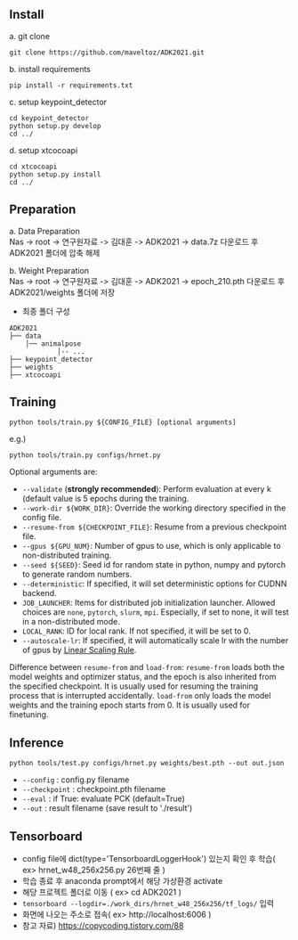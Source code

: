 ## Install
a. git clone  
```shell
git clone https://github.com/maveltoz/ADK2021.git
```

b. install requirements
```shell
pip install -r requirements.txt
```

c. setup keypoint_detector
```shell
cd keypoint_detector  
python setup.py develop  
cd ../
```

d. setup xtcocoapi
```shell
cd xtcocoapi  
python setup.py install  
cd ../
```

## Preparation
a. Data Preparation  
Nas -> root -> 연구원자료 -> 김대훈 -> ADK2021 -> data.7z 다운로드 후 ADK2021 폴더에 압축 해제  

b. Weight Preparation  
Nas -> root -> 연구원자료 -> 김대훈 -> ADK2021 -> epoch_210.pth 다운로드 후 ADK2021/weights 폴더에 저장  

- 최종 폴더 구성  

```text
ADK2021
├── data
    │── animalpose
            │-- ...
├── keypoint_detector
├── weights
├── xtcocoapi
```

## Training
```shell
python tools/train.py ${CONFIG_FILE} [optional arguments]  
```

e.g.)  
```shell
python tools/train.py configs/hrnet.py
```

Optional arguments are:

- `--validate` (**strongly recommended**): Perform evaluation at every k (default value is 5 epochs during the training.
- `--work-dir ${WORK_DIR}`: Override the working directory specified in the config file.
- `--resume-from ${CHECKPOINT_FILE}`: Resume from a previous checkpoint file.
- `--gpus ${GPU_NUM}`: Number of gpus to use, which is only applicable to non-distributed training.
- `--seed ${SEED}`: Seed id for random state in python, numpy and pytorch to generate random numbers.
- `--deterministic`: If specified, it will set deterministic options for CUDNN backend.
- `JOB_LAUNCHER`: Items for distributed job initialization launcher. Allowed choices are `none`, `pytorch`, `slurm`, `mpi`. Especially, if set to none, it will test in a non-distributed mode.
- `LOCAL_RANK`: ID for local rank. If not specified, it will be set to 0.
- `--autoscale-lr`: If specified, it will automatically scale lr with the number of gpus by [Linear Scaling Rule](https://arxiv.org/abs/1706.02677).

Difference between `resume-from` and `load-from`:
`resume-from` loads both the model weights and optimizer status, and the epoch is also inherited from the specified checkpoint. It is usually used for resuming the training process that is interrupted accidentally.
`load-from` only loads the model weights and the training epoch starts from 0. It is usually used for finetuning.

## Inference
```shell
python tools/test.py configs/hrnet.py weights/best.pth --out out.json
```

- `--config` : config.py filename
- `--checkpoint` : checkpoint.pth filename
- `--eval` : if True: evaluate PCK (default=True)
- `--out` : result filename (save result to './result')

## Tensorboard
- config file에 dict(type='TensorboardLoggerHook') 있는지 확인 후 학습( ex> hrnet_w48_256x256.py 26번째 줄 )
- 학습 종료 후 anaconda prompt에서 해당 가상환경 activate
- 해당 프로젝트 폴더로 이동 ( ex> cd ADK2021 )
- `tensorboard --logdir=./work_dirs/hrnet_w48_256x256/tf_logs/` 입력
- 화면에 나오는 주소로 접속( ex> http://localhost:6006 )
- 참고 자료) https://copycoding.tistory.com/88
